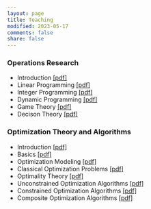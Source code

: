 ```yaml
---
layout: page
title: Teaching
modified: 2023-05-17 
comments: false
share: false
---
```


### Operations Research

* Introduction                   <a href="OR/Intro.pdf" class="textlink" target="_blank">[pdf]</a>
* Linear Programming             <a href="OR/Intro.pdf" class="textlink" target="_blank">[pdf]</a>
* Integer Programming            <a href="OR/Intro.pdf" class="textlink" target="_blank">[pdf]</a>
* Dynamic Programming            <a href="OR/Intro.pdf" class="textlink" target="_blank">[pdf]</a>
* Game Theory                    <a href="OR/Intro.pdf" class="textlink" target="_blank">[pdf]</a>
* Decison Theory                 <a href="OR/Intro.pdf" class="textlink" target="_blank">[pdf]</a>

### Optimization Theory and Algorithms

* Introduction                            <a href="OTA/Intro.pdf" class="textlink" target="_blank">[pdf]</a>
* Basics                                  <a href="OTA/Intro.pdf" class="textlink" target="_blank">[pdf]</a>
* Optimization Modeling                   <a href="OTA/Intro.pdf" class="textlink" target="_blank">[pdf]</a>
* Classical Optimization Problems         <a href="OTA/Intro.pdf" class="textlink" target="_blank">[pdf]</a>
* Optimality Theory                       <a href="OTA/Intro.pdf" class="textlink" target="_blank">[pdf]</a>
* Unconstrained Optimization Algorithms   <a href="OTA/Intro.pdf" class="textlink" target="_blank">[pdf]</a>
* Constrained Optimization Algorithms     <a href="OTA/Intro.pdf" class="textlink" target="_blank">[pdf]</a>
* Composite Optimization Algorithms       <a href="OTA/Intro.pdf" class="textlink" target="_blank">[pdf]</a>
